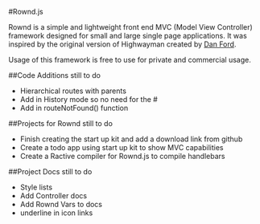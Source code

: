 #Rownd.js

Rownd is a simple and lightweight front end MVC (Model View Controller) framework designed for small and large single page applications. It was inspired by the original version of Highwayman created by [Dan Ford](http://www.danjford.com).

Usage of this framework is free to use for private and commercial usage.

##Code Additions still to do
 - Hierarchical routes with parents
 - Add in History mode so no need for the #
 - Add in routeNotFound() function

##Projects for Rownd still to do
 - Finish creating the start up kit and add a download link from github
 - Create a todo app using start up kit to show MVC capabilities
 - Create a Ractive compiler for Rownd.js to compile handlebars

##Project Docs still to do
 - Style lists
 - Add Controller docs
 - Add Rownd Vars to docs
 - underline in icon links